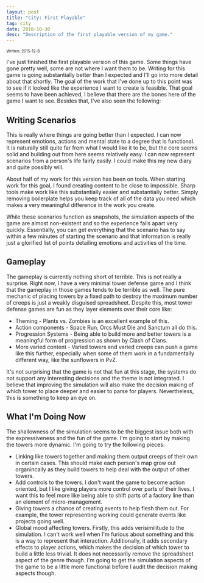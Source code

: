 ```yaml
---
layout: post
title: "City: First Playable"
tag: city
date: 2018-10-30
desc: "Description of the first playable version of my game."
---
```


<p style="font-size:10px">Written: 2015-12-8


I've just finished the first playable version of this game. Some things have gone pretty well, some are not where I want them to be. Writing for this game is going substantially better than I expected and I'll go into more detail about that shortly. The goal of the work that I've done up to this point was to see if it looked like the experience I want to create is feasible. That goal seems to have been achieved, I believe that there are the bones here of the game I want to see. Besides that, I've also seen the following:

## Writing Scenarios

This is really where things are going better than I expected. I can now represent emotions, actions and mental state to a degree that is functional. It is naturally still quite far from what I would like it to be, but the core seems solid and building out from here seems relatively easy. I can now represent scenarios from a person's life fairly easily. I could make this my new diary and quite possibly will.


About half of my work for this version has been on tools. When starting work for this goal, I found creating content to be close to impossible. Sharp tools make work like this substantially easier and substantially better. Simply removing boilerplate helps you keep track of all of the data you need which makes a very meaningful difference in the work you create.


While these scenarios function as snapshots, the simulation aspects of the game are almost non-existent and so the experience falls apart very quickly. Essentially, you can get everything that the scenario has to say within a few minutes of starting the scenario and that information is really just a glorified list of points detailing emotions and activities of the time.

## Gameplay

The gameplay is currently nothing short of terrible. This is not really a surprise. Right now, I have a very minimal tower defense game and I think that the gameplay in those games tends to be terrible as well. The pure mechanic of placing towers by a fixed path to destroy the maximum number of creeps is just a weakly disguised spreadsheet. Despite this, most tower defense games are fun as they layer elements over their core like:
- Theming - Plants vs. Zombies is an excellent example of this.
- Action components - Space Run, Orcs Must Die and Sanctum all do this. 
- Progression Systems - Being able to build more and better towers is a meaningful form of progression as shown by Clash of Clans.
- More varied content - Varied towers and varied creeps can push a game like this further, especially when some of them work in a fundamentally different way, like the sunflowers in PvZ.



It's not surprising that the game is not that fun at this stage, the systems do not support any interesting decisions and the theme is not integrated. I believe that improving the simulation will also make the decision making of which tower to place deeper and easier to parse for players. Nevertheless, this is something to keep an eye on.

## What I'm Doing Now

The shallowness of the simulation seems to be the biggest issue both with the expressiveness and the fun of the game. I'm going to start by making the towers more dynamic. I'm going to try the following pieces:
- Linking like towers together and making them output creeps of their own in certain cases. This should make each person's map grow out organincally as they build towers to help deal with the output of other towers.
- Add controls to the towers. I don't want the game to become action oriented, but I like giving players more control over parts of their lives. I want this to feel more like being able to shift parts of a factory line than an element of micro-management.
- Giving towers a chance of creating events to help flesh them out. For example, the tower representing working could generate events like projects going well.
- Global mood affecting towers. Firstly, this adds verisimilitude to the simulation. I can't work well when I'm furious about something and this is a way to represent that interaction. Additionally, it adds secondary effects to player actions, which makes the decision of which tower to build a little less trivial. It does not necessarily remove the spreadsheet aspect of the genre though. I'm going to get the simulation aspects of the game to be a little more functional before I audit the decision making aspects though.



